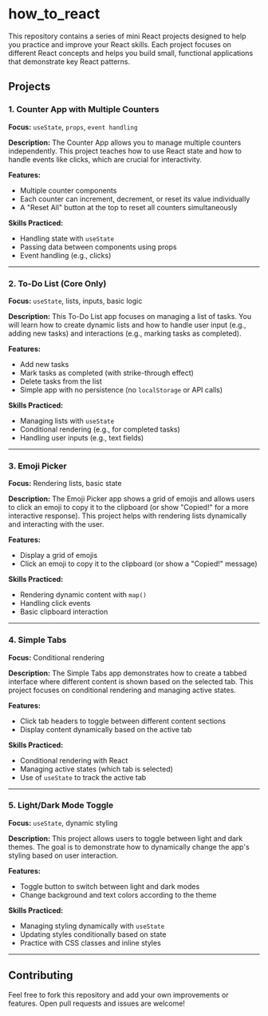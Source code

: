 # how_to_react

This repository contains a series of mini React projects designed to help you practice and improve your React skills. Each project focuses on different React concepts and helps you build small, functional applications that demonstrate key React patterns.

## Projects

### 1. Counter App with Multiple Counters
**Focus:** `useState`, `props`, `event handling`

**Description:**
The Counter App allows you to manage multiple counters independently. This project teaches how to use React state and how to handle events like clicks, which are crucial for interactivity.

**Features:**
- Multiple counter components
- Each counter can increment, decrement, or reset its value individually
- A "Reset All" button at the top to reset all counters simultaneously

**Skills Practiced:**
- Handling state with `useState`
- Passing data between components using props
- Event handling (e.g., clicks)

---

### 2. To-Do List (Core Only)
**Focus:** `useState`, lists, inputs, basic logic

**Description:**
This To-Do List app focuses on managing a list of tasks. You will learn how to create dynamic lists and how to handle user input (e.g., adding new tasks) and interactions (e.g., marking tasks as completed).

**Features:**
- Add new tasks
- Mark tasks as completed (with strike-through effect)
- Delete tasks from the list
- Simple app with no persistence (no `localStorage` or API calls)

**Skills Practiced:**
- Managing lists with `useState`
- Conditional rendering (e.g., for completed tasks)
- Handling user inputs (e.g., text fields)

---

### 3. Emoji Picker
**Focus:** Rendering lists, basic state

**Description:**
The Emoji Picker app shows a grid of emojis and allows users to click an emoji to copy it to the clipboard (or show "Copied!" for a more interactive response). This project helps with rendering lists dynamically and interacting with the user.

**Features:**
- Display a grid of emojis
- Click an emoji to copy it to the clipboard (or show a "Copied!" message)

**Skills Practiced:**
- Rendering dynamic content with `map()`
- Handling click events
- Basic clipboard interaction

---

### 4. Simple Tabs
**Focus:** Conditional rendering

**Description:**
The Simple Tabs app demonstrates how to create a tabbed interface where different content is shown based on the selected tab. This project focuses on conditional rendering and managing active states.

**Features:**
- Click tab headers to toggle between different content sections
- Display content dynamically based on the active tab

**Skills Practiced:**
- Conditional rendering with React
- Managing active states (which tab is selected)
- Use of `useState` to track the active tab

---

### 5. Light/Dark Mode Toggle
**Focus:** `useState`, dynamic styling

**Description:**
This project allows users to toggle between light and dark themes. The goal is to demonstrate how to dynamically change the app's styling based on user interaction.

**Features:**
- Toggle button to switch between light and dark modes
- Change background and text colors according to the theme

**Skills Practiced:**
- Managing styling dynamically with `useState`
- Updating styles conditionally based on state
- Practice with CSS classes and inline styles

---

## Contributing

Feel free to fork this repository and add your own improvements or features. Open pull requests and issues are welcome!

